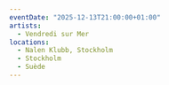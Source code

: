 ```yaml
---
eventDate: "2025-12-13T21:00:00+01:00"
artists:
  - Vendredi sur Mer
locations:
  - Nalen Klubb, Stockholm
  - Stockholm
  - Suède
---
```

